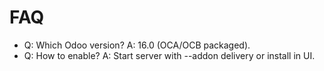 # FAQ

- Q: Which Odoo version? A: 16.0 (OCA/OCB packaged).
- Q: How to enable? A: Start server with --addon delivery or install in UI.
